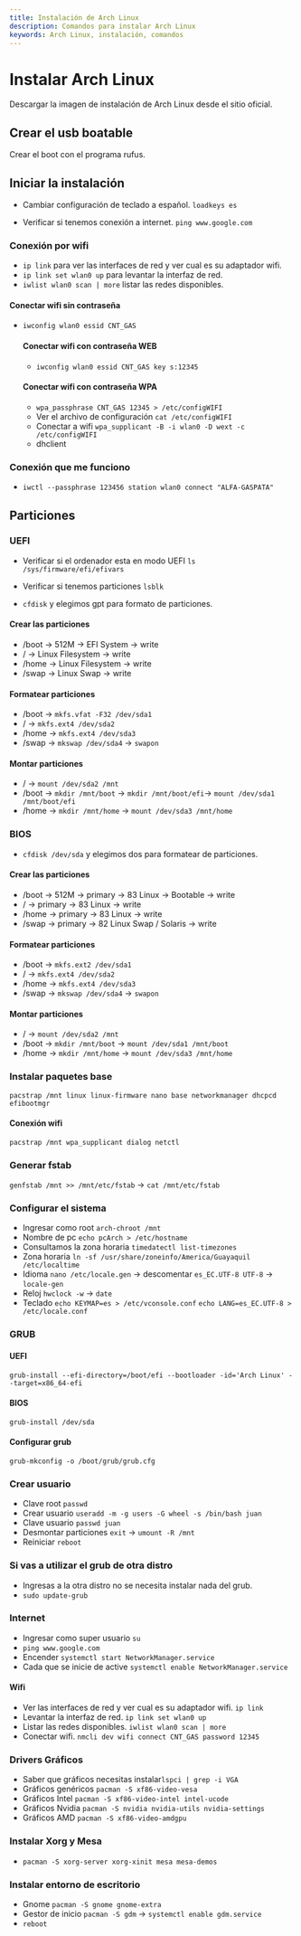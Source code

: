 ```yaml
---
title: Instalación de Arch Linux
description: Comandos para instalar Arch Linux
keywords: Arch Linux, instalación, comandos
---
```


# Instalar Arch Linux

Descargar la imagen de instalación de Arch Linux desde el sitio oficial.

## Crear el usb boatable

Crear el boot con el programa rufus.

## Iniciar la instalación

- Cambiar configuración de teclado a español.
  `loadkeys es`

- Verificar si tenemos conexión a internet.
  `ping www.google.com`

### Conexión por wifi

- `ip link` para ver las interfaces de red y ver cual es su adaptador wifi.
- `ip link set wlan0 up` para levantar la interfaz de red.
- `iwlist wlan0 scan | more` listar las redes disponibles.

#### Conectar wifi sin contraseña

- `iwconfig wlan0 essid CNT_GAS`

  #### Conectar wifi con contraseña WEB

  - `iwconfig wlan0 essid CNT_GAS key s:12345`

  #### Conectar wifi con contraseña WPA

  - `wpa_passphrase CNT_GAS 12345 > /etc/configWIFI`
  - Ver el archivo de configuración `cat /etc/configWIFI`
  - Conectar a wifi `wpa_supplicant -B -i wlan0 -D wext -c /etc/configWIFI`
  - dhclient

### Conexión que me funciono

- `iwctl --passphrase 123456 station wlan0 connect "ALFA-GASPATA"`

## Particiones

### UEFI

- Verificar si el ordenador esta en modo UEFI
  `ls /sys/firmware/efi/efivars`

- Verificar si tenemos particiones
  `lsblk`

- `cfdisk` y elegimos gpt para formato de particiones.

#### Crear las particiones

- /boot -> 512M -> EFI System -> write
- / -> Linux Filesystem -> write
- /home -> Linux Filesystem -> write
- /swap -> Linux Swap -> write

#### Formatear particiones

- /boot -> `mkfs.vfat -F32 /dev/sda1`
- / -> `mkfs.ext4 /dev/sda2`
- /home -> `mkfs.ext4 /dev/sda3`
- /swap -> `mkswap /dev/sda4` -> `swapon`

#### Montar particiones

- / -> `mount /dev/sda2 /mnt`
- /boot -> `mkdir /mnt/boot` -> `mkdir /mnt/boot/efi`-> `mount /dev/sda1 /mnt/boot/efi`
- /home -> `mkdir /mnt/home` -> `mount /dev/sda3 /mnt/home`

### BIOS

- `cfdisk /dev/sda` y elegimos dos para formatear de particiones.

#### Crear las particiones

- /boot -> 512M -> primary -> 83 Linux -> Bootable -> write
- / -> primary -> 83 Linux -> write
- /home -> primary -> 83 Linux -> write
- /swap -> primary -> 82 Linux Swap / Solaris -> write

#### Formatear particiones

- /boot -> `mkfs.ext2 /dev/sda1`
- / -> `mkfs.ext4 /dev/sda2`
- /home -> `mkfs.ext4 /dev/sda3`
- /swap -> `mkswap /dev/sda4` -> `swapon`

#### Montar particiones

- / -> `mount /dev/sda2 /mnt`
- /boot -> `mkdir /mnt/boot` -> `mount /dev/sda1 /mnt/boot`
- /home -> `mkdir /mnt/home` -> `mount /dev/sda3 /mnt/home`

### Instalar paquetes base

`pacstrap /mnt linux linux-firmware nano base networkmanager dhcpcd efibootmgr`

#### Conexión wifi

`pacstrap /mnt wpa_supplicant dialog netctl`

### Generar fstab

`genfstab /mnt >> /mnt/etc/fstab` -> `cat /mnt/etc/fstab`

### Configurar el sistema

- Ingresar como root `arch-chroot /mnt`
- Nombre de pc `echo pcArch > /etc/hostname`
- Consultamos la zona horaria `timedatectl list-timezones`
- Zona horaria `ln -sf /usr/share/zoneinfo/America/Guayaquil /etc/localtime`
- Idioma `nano /etc/locale.gen` -> descomentar `es_EC.UTF-8 UTF-8` -> `locale-gen`
- Reloj `hwclock -w` -> `date`
- Teclado `echo KEYMAP=es > /etc/vconsole.conf` `echo LANG=es_EC.UTF-8 > /etc/locale.conf`

### GRUB

#### UEFI

`grub-install --efi-directory=/boot/efi --bootloader -id='Arch Linux' --target=x86_64-efi`

#### BIOS

`grub-install /dev/sda`

#### Configurar grub

`grub-mkconfig -o /boot/grub/grub.cfg`

### Crear usuario

- Clave root `passwd`
- Crear usuario `useradd -m -g users -G wheel -s /bin/bash juan`
- Clave usuario `passwd juan`
- Desmontar particiones `exit` -> `umount -R /mnt`
- Reiniciar `reboot`

### Si vas a utilizar el grub de otra distro

- Ingresas a la otra distro no se necesita instalar nada del grub.
- `sudo update-grub`

### Internet

- Ingresar como super usuario `su`
- `ping www.google.com`
- Encender `systemctl start NetworkManager.service`
- Cada que se inicie de active `systemctl enable NetworkManager.service`

#### Wifi

- Ver las interfaces de red y ver cual es su adaptador wifi. `ip link`
- Levantar la interfaz de red. `ip link set wlan0 up`
- Listar las redes disponibles. `iwlist wlan0 scan | more`
- Conectar wifi. `nmcli dev wifi connect CNT_GAS password 12345`

### Drivers Gráficos

- Saber que gráficos necesitas instalar`lspci | grep -i VGA`
- Gráficos genéricos `pacman -S xf86-video-vesa`
- Gráficos Intel `pacman -S xf86-video-intel intel-ucode`
- Gráficos Nvidia `pacman -S nvidia nvidia-utils nvidia-settings`
- Gráficos AMD `pacman -S xf86-video-amdgpu`

### Instalar Xorg y Mesa

- `pacman -S xorg-server xorg-xinit mesa mesa-demos`

### Instalar entorno de escritorio

- Gnome `pacman -S gnome gnome-extra`
- Gestor de inicio `pacman -S gdm` -> `systemctl enable gdm.service`
- `reboot`
